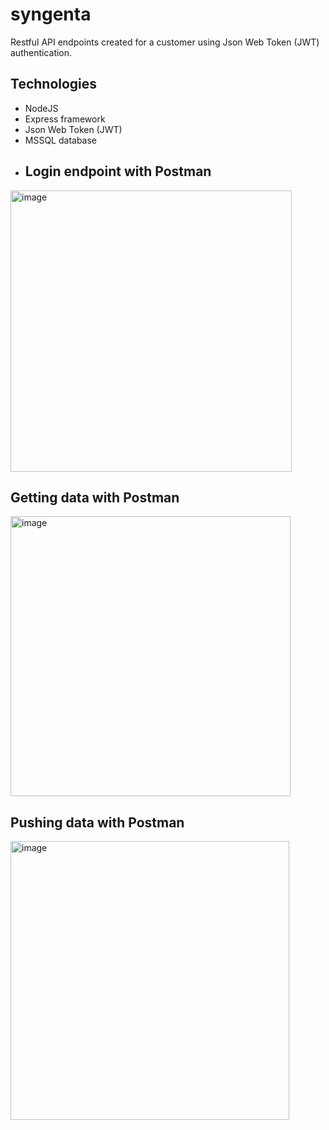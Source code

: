 # syngenta
Restful API endpoints created for a customer using Json Web Token (JWT) authentication.
## Technologies
- NodeJS
- Express framework
- Json Web Token (JWT)
- MSSQL database
- ## Login endpoint with Postman
<img width="450" alt="image" src="https://github.com/rodrigo-rodrigues-web/syngenta/assets/55005796/3f98f2ae-33ed-41bd-a35d-18c0d146b68b">

## Getting data with Postman
<img width="448" alt="image" src="https://github.com/rodrigo-rodrigues-web/syngenta/assets/55005796/e85d3c18-2a7e-4fd7-8264-f5ab834671a9">

## Pushing data with Postman
<img width="446" alt="image" src="https://github.com/rodrigo-rodrigues-web/syngenta/assets/55005796/6713c9db-72ce-4007-be6c-da1582d58f48">
